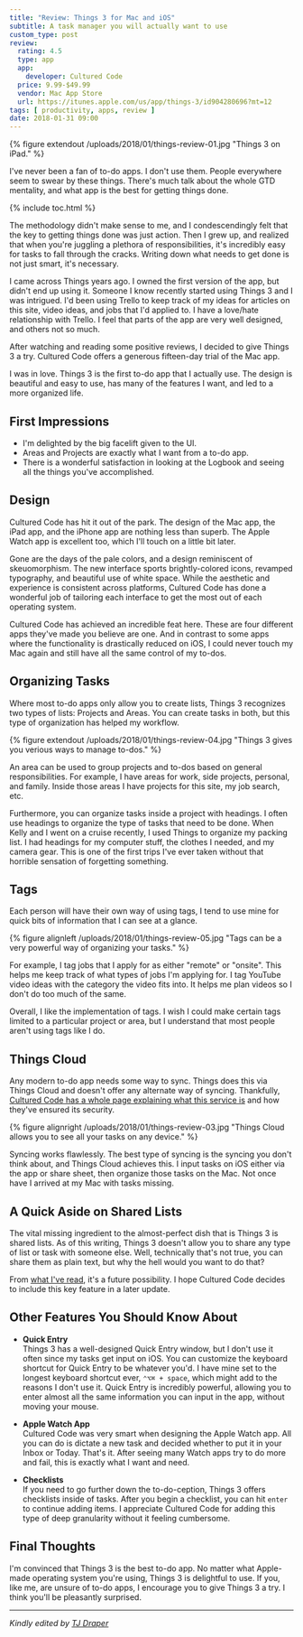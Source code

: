 ```yaml
---
title: "Review: Things 3 for Mac and iOS"
subtitle: A task manager you will actually want to use
custom_type: post
review:
  rating: 4.5
  type: app
  app:
    developer: Cultured Code
  price: 9.99-$49.99
  vendor: Mac App Store
  url: https://itunes.apple.com/us/app/things-3/id904280696?mt=12
tags: [ productivity, apps, review ]
date: 2018-01-31 09:00
---
```


{% figure extendout /uploads/2018/01/things-review-01.jpg "Things 3 on iPad." %}

I've never been a fan of to-do apps. I don't use them. People everywhere seem to swear by these things. There's much talk about the whole GTD mentality, and what app is the best for getting things done.

{% include toc.html %}

The methodology didn't make sense to me, and I condescendingly felt that the key to getting things done was just action. Then I grew up, and realized that when you're juggling a plethora of responsibilities, it's incredibly easy for tasks to fall through the cracks. Writing down what needs to get done is not just smart, it's necessary.

I came across Things years ago. I owned the first version of the app, but didn't end up using it. Someone I know recently started using Things 3 and I was intrigued. I'd been using Trello to keep track of my ideas for articles on this site, video ideas, and jobs that I'd applied to. I have a love/hate relationship with Trello. I feel that parts of the app are very well designed, and others not so much.

After watching and reading some positive reviews, I decided to give Things 3 a try. Cultured Code offers a generous fifteen-day trial of the Mac app.

I was in love. Things 3 is the first to-do app that I actually use. The design is beautiful and easy to use, has many of the features I want, and led to a more organized life.

## First Impressions

- I'm delighted by the big facelift given to the UI.
- Areas and Projects are exactly what I want from a to-do app.
- There is a wonderful satisfaction in looking at the Logbook and seeing all the things you've accomplished.

## Design

Cultured Code has hit it out of the park. The design of the Mac app, the iPad app, and the iPhone app are nothing less than superb. The Apple Watch app is excellent too, which I'll touch on a little bit later.

Gone are the days of the pale colors, and a design reminiscent of skeuomorphism. The new interface sports brightly-colored icons, revamped typography, and beautiful use of white space. While the aesthetic and experience is consistent across platforms, Cultured Code has done a wonderful job of tailoring each interface to get the most out of each operating system.

Cultured Code has achieved an incredible feat here. These are four different apps they've made you believe are one. And in contrast to some apps where the functionality is drastically reduced on iOS, I could never touch my Mac again and still have all the same control of my to-dos.

## Organizing Tasks

Where most to-do apps only allow you to create lists, Things 3 recognizes two types of lists: Projects and Areas. You can create tasks in both, but this type of organization has helped my workflow.

{% figure extendout /uploads/2018/01/things-review-04.jpg "Things 3 gives you verious ways to manage to-dos." %}

An area can be used to group projects and to-dos based on general responsibilities. For example, I have areas for work, side projects, personal, and family. Inside those areas I have projects for this site, my job search, etc.

Furthermore, you can organize tasks inside a project with headings. I often use headings to organize the type of tasks that need to be done. When Kelly and I went on a cruise recently, I used Things to organize my packing list. I had headings for my computer stuff, the clothes I needed, and my camera gear. This is one of the first trips I've ever taken without that horrible sensation of forgetting something.

## Tags

Each person will have their own way of using tags, I tend to use mine for quick bits of information that I can see at a glance.

{% figure alignleft /uploads/2018/01/things-review-05.jpg "Tags can be a very powerful way of organizing your tasks." %}

For example, I tag jobs that I apply for as either "remote" or "onsite". This helps me keep track of what types of jobs I'm applying for. I tag YouTube video ideas with the category the video fits into. It helps me plan videos so I don't do too much of the same.

Overall, I like the implementation of tags. I wish I could make certain tags limited to a particular project or area, but I understand that most people aren't using tags like I do.

## Things Cloud

Any modern to-do app needs some way to sync. Things does this via Things Cloud and doesn't offer any alternate way of syncing. Thankfully, [Cultured Code has a whole page explaining what this service is](https://culturedcode.com/things/cloud/) and how they've ensured its security.

{% figure alignright /uploads/2018/01/things-review-03.jpg "Things Cloud allows you to see all your tasks on any device." %}

Syncing works flawlessly. The best type of syncing is the syncing you don't think about, and Things Cloud achieves this. I input tasks on iOS either via the app or share sheet, then organize those tasks on the Mac. Not once have I arrived at my Mac with tasks missing.

## A Quick Aside on Shared Lists

The vital missing ingredient to the almost-perfect dish that is Things 3 is shared lists. As of this writing, Things 3 doesn't allow you to share any type of list or task with someone else. Well, technically that's not true, you can share them as plain text, but why the hell would you want to do that?

From [what I've read](https://twitter.com/culturedcode/status/958393691487571968), it's a future possibility. I hope Cultured Code decides to include this key feature in a later update.

## Other Features You Should Know About

- **Quick Entry**  
Things 3 has a well-designed Quick Entry window, but I don't use it often since my tasks get input on iOS. You can customize the keyboard shortcut for Quick Entry to be whatever you'd. I have mine set to the longest keyboard shortcut ever, `⌃⌥⌘ + space`, which might add to the reasons I don't use it. Quick Entry is incredibly powerful, allowing you to enter almost all the same information you can input in the app, without moving your mouse.

- **Apple Watch App**  
Cultured Code was very smart when designing the Apple Watch app. All you can do is dictate a new task and decided whether to put it in your Inbox or Today. That's it. After seeing many Watch apps try to do more and fail, this is exactly what I want and need.

- **Checklists**  
If you need to go further down the to-do-ception, Things 3 offers checklists inside of tasks. After you begin a checklist, you can hit `enter` to continue adding items. I appreciate Cultured Code for adding this type of deep granularity without it feeling cumbersome.

## Final Thoughts

I'm convinced that Things 3 is the best to-do app. No matter what Apple-made operating system you're using, Things 3 is delightful to use. If you, like me, are unsure of to-do apps, I encourage you to give Things 3 a try. I think you'll be pleasantly surprised.

---

*Kindly edited by [TJ Draper](/authors/tjdraper)*
